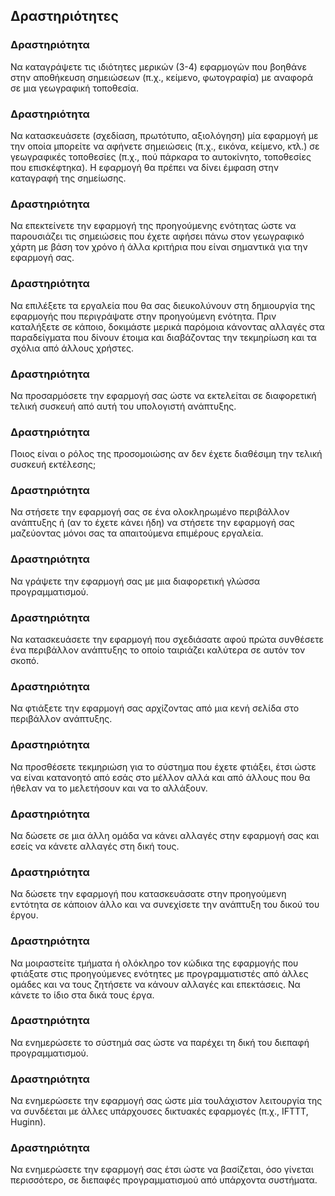 
## Δραστηριότητες

### Δραστηριότητα
Να καταγράψετε τις ιδιότητες μερικών (3-4) εφαρμογών που βοηθάνε στην αποθήκευση σημειώσεων (π.χ., κείμενο, φωτογραφία) με αναφορά σε μια γεωγραφική τοποθεσία.

### Δραστηριότητα
Να κατασκευάσετε (σχεδίαση, πρωτότυπο, αξιολόγηση) μία εφαρμογή με την οποία μπορείτε να αφήνετε σημειώσεις (π.χ., εικόνα, κείμενο, κτλ.) σε γεωγραφικές τοποθεσίες (π.χ., πού πάρκαρα το αυτοκίνητο, τοποθεσίες που επισκέφτηκα). Η εφαρμογή θα πρέπει να δίνει έμφαση στην καταγραφή της σημείωσης.

### Δραστηριότητα
Να επεκτείνετε την εφαρμογή της προηγούμενης ενότητας ώστε να παρουσιάζει τις σημειώσεις που έχετε αφήσει πάνω στον γεωγραφικό χάρτη με βάση τον χρόνο ή άλλα κριτήρια που είναι σημαντικά για την εφαρμογή σας.

### Δραστηριότητα
Να επιλέξετε τα εργαλεία που θα σας διευκολύνουν στη δημιουργία της εφαρμογής που περιγράψατε στην προηγούμενη ενότητα. Πριν καταλήξετε σε κάποιο, δοκιμάστε μερικά παρόμοια κάνοντας αλλαγές στα παραδείγματα που δίνουν έτοιμα και διαβάζοντας την τεκμηρίωση και τα σχόλια από άλλους χρήστες.

### Δραστηριότητα
Να προσαρμόσετε την εφαρμογή σας ώστε να εκτελείται σε διαφορετική τελική συσκευή από αυτή του υπολογιστή ανάπτυξης.

### Δραστηριότητα
Ποιος είναι ο ρόλος της προσομοιώσης αν δεν έχετε διαθέσιμη την τελική συσκευή εκτέλεσης;

### Δραστηριότητα
Να στήσετε την εφαρμογή σας σε ένα ολοκληρωμένο περιβάλλον ανάπτυξης ή (αν το έχετε κάνει ήδη) να στήσετε την εφαρμογή σας μαζεύοντας μόνοι σας τα απαιτούμενα επιμέρους εργαλεία.

### Δραστηριότητα
Να γράψετε την εφαρμογή σας με μια διαφορετική γλώσσα προγραμματισμού.

### Δραστηριότητα
Να κατασκευάσετε την εφαρμογή που σχεδιάσατε αφού πρώτα συνθέσετε ένα περιβάλλον ανάπτυξης το οποίο ταιριάζει καλύτερα σε αυτόν τον σκοπό.

### Δραστηριότητα
Να φτιάξετε την εφαρμογή σας αρχίζοντας από μια κενή σελίδα στο περιβάλλον ανάπτυξης.

### Δραστηριότητα
Να προσθέσετε τεκμηριώση για το σύστημα που έχετε φτιάξει, έτσι ώστε να είναι κατανοητό από εσάς στο μέλλον αλλά και από άλλους που θα ήθελαν να το μελετήσουν και να το αλλάξουν.

### Δραστηριότητα
Να δώσετε σε μια άλλη ομάδα να κάνει αλλαγές στην εφαρμογή σας και εσείς να κάνετε αλλαγές στη δική τους.

### Δραστηριότητα
Να δώσετε την εφαρμογή που κατασκευάσατε στην προηγούμενη εντότητα σε κάποιον άλλο και να συνεχίσετε την ανάπτυξη του δικού του έργου.

### Δραστηριότητα
Να μοιραστείτε τμήματα ή ολόκληρο τον κώδικα της εφαρμογής που φτιάξατε στις προηγούμενες ενότητες με προγραμματιστές από άλλες ομάδες και να τους ζητήσετε να κάνουν αλλαγές και επεκτάσεις. Να κάνετε το ίδιο στα δικά τους έργα.

### Δραστηριότητα
Να ενημερώσετε το σύστημά σας ώστε να παρέχει τη δική του διεπαφή προγραμματισμού.

### Δραστηριότητα
Να ενημερώσετε την εφαρμογή σας ώστε μία τουλάχιστον λειτουργία της να συνδέεται με άλλες υπάρχουσες δικτυακές εφαρμογές (π.χ., IFTTT, Huginn).

### Δραστηριότητα
Να ενημερώσετε την εφαρμογή σας έτσι ώστε να βασίζεται, όσο γίνεται περισσότερο, σε διεπαφές προγραμματισμού από υπάρχοντα συστήματα.
